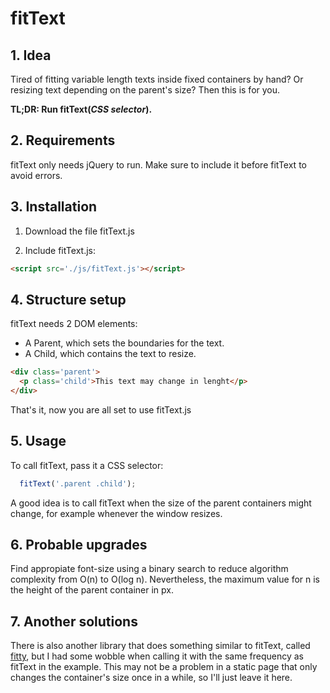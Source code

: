 # fitText

<h2>1. Idea</h2>

Tired of fitting variable length texts inside fixed containers by hand? Or resizing text depending on the parent's size? Then this is for you.

**TL;DR: Run fitText(*CSS selector*).**

<h2>2. Requirements</h2>

fitText only needs jQuery to run. Make sure to include it before fitText to avoid errors.

<h2>3. Installation</h2>

1. Download the file fitText.js

2. Include fitText.js:

```html
<script src='./js/fitText.js'></script>
```

<h2>4. Structure setup</h2>

fitText needs 2 DOM elements:

<ul>
  <li>A Parent, which sets the boundaries for the text. </li>
  <li>A Child, which contains the text to resize. </li>
</ul>

```html
<div class='parent'>
  <p class='child'>This text may change in lenght</p>
</div>
```

That's it, now you are all set to use fitText.js

<h2>5. Usage</h2>

To call fitText, pass it a CSS selector:

```javascript
  fitText('.parent .child');
```

A good idea is to call fitText when the size of the parent containers might change, for example whenever the window resizes.

<h2>6. Probable upgrades</h2>

Find appropiate font-size using a binary search to reduce algorithm complexity from O(n) to O(log n). Nevertheless, the maximum value for n is the height of the parent container in px. 

<h2>7. Another solutions</h2>

There is also another library that does something similar to fitText, called [fitty](https://github.com/rikschennink/fitty), but I had some wobble when calling it with the same frequency as fitText in the example. This may not be a problem in a static page that only changes the container's size once in a while, so I'll just leave it here.
